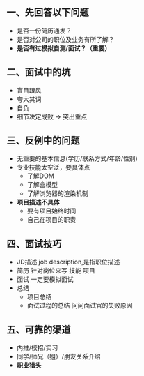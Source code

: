 ## 一、先回答以下问题
* 是否一份简历通发？
* 是否对公司的职位及业务有所了解？
* **是否有过模拟自测/面试？（重要）**

## 二、面试中的坑
* 盲目跟风
* 夸大其词
* 自负
* 细节决定成败 -> 突出重点

## 三、反例中的问题
* 无重要的基本信息(学历/联系方式/年龄/性别)
* 专业技能太空泛，要具体点
    * 了解DOM
    * 了解盒模型
    * 了解浏览器的渲染机制
* **项目描述不具体**
  * 要有项目始终时间
  * 自己在项目的职责

## 四、面试技巧
* JD描述 job description,是指职位描述
* 简历 针对岗位来写 技能 项目
* 面试 一定要模拟面试
* 总结 
    * 项目总结
    * 面试过程的总结 问问面试官的失败原因

## 五、可靠的渠道
* 内推/校招/实习
* 同学/师兄（姐）/朋友关系介绍
* **职业猎头**

